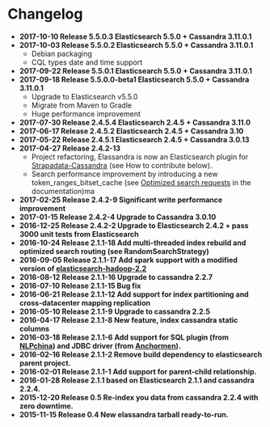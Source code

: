 # Changelog

* **2017-10-10 Release 5.5.0.3 Elasticsearch 5.5.0 + Cassandra 3.11.0.1**
* **2017-10-03 Release 5.5.0.2 Elasticsearch 5.5.0 + Cassandra 3.11.0.1**
  * Debian packaging
  * CQL types date and time support  
* **2017-09-22 Release 5.5.0.1 Elasticsearch 5.5.0 + Cassandra 3.11.0.1**
* **2017-09-18 Release 5.5.0.0-beta1 Elasticsearch 5.5.0 + Cassandra 3.11.0.1**
  * Upgrade to Elasticsearch v5.5.0
  * Migrate from Maven to Gradle
  * Huge performance improvement
* **2017-07-30 Release 2.4.5.4 Elasticsearch 2.4.5 + Cassandra 3.11.0**
* **2017-06-17 Release 2.4.5.2 Elasticsearch 2.4.5 + Cassandra 3.10**
* **2017-05-22 Release 2.4.5.1 Elasticsearch 2.4.5 + Cassandra 3.0.13**
* **2017-04-27 Release 2.4.2-13**
   * Project refactoring, Elassandra is now an Elasticsearch plugin for [Strapadata-Cassandra](https://github.com/strapdata/cassandra) (see How to contribute below).
   * Search performance improvement by introducing a new token_ranges_bitset_cache (see [Optimized search requests](http://doc.elassandra.io/en/latest/operations.html#optimized-search-routing) in the documentation)ma
* **2017-02-25 Release 2.4.2-9 Significant write performance improvement**
* **2017-01-15 Release 2.4.2-4 Upgrade to Cassandra 3.0.10**
* **2016-12-25 Release 2.4.2-2 Upgrade to Elasticsearch 2.4.2 + pass 3000 unit tests from Elasticsearch**
* **2016-10-24 Release 2.1.1-18 Add multi-threaded index rebuild and optimized search routing (see RandomSearchStrategy)**
* **2016-09-05 Release 2.1.1-17 Add spark support with a modified version of [elasticsearch-hadoop-2.2](https://github.com/vroyer/elasticsearch-hadoop)**
* **2016-08-12 Release 2.1.1-16 Upgrade to cassandra 2.2.7**
* **2016-07-10 Release 2.1.1-15 Bug fix**
* **2016-06-21 Release 2.1.1-12 Add support for index partitioning and cross-datacenter mapping replication**
* **2016-05-10 Release 2.1.1-9 Upgrade to cassandra 2.2.5**
* **2016-04-17 Release 2.1.1-8 New feature, index cassandra static columns**
* **2016-03-18 Release 2.1.1-6 Add support for SQL plugin (from [NLPchina](https://github.com/NLPchina/elasticsearch-sql)) and JDBC driver (from [Anchormen](https://github.com/Anchormen/sql4es)).**
* **2016-02-16 Release 2.1.1-2 Remove build dependency to elasticsearch parent project.**
* **2016-02-01 Release 2.1.1-1 Add support for parent-child relationship.**
* **2016-01-28 Release 2.1.1 based on Elasticsearch 2.1.1 and cassandra 2.2.4.**
* **2015-12-20 Release 0.5 Re-index you data from cassandra 2.2.4 with zero downtime.**
* **2015-11-15 Release 0.4 New elassandra tarball ready-to-run.**
